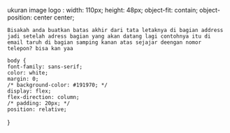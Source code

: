 ukuran image logo : 
    width: 110px;
    height: 48px;
    object-fit: contain;
    object-position: center center;


    Bisakah anda buatkan batas akhir dari tata letaknya di bagian address jadi setelah adress bagian yang akan datang lagi contohnya itu di email taruh di bagian samping kanan atas sejajar deengan nomor telepon? bisa kan yaa

    body {
    font-family: sans-serif;
    color: white;
    margin: 0;
    /* background-color: #191970; */
    display: flex;
    flex-direction: column;
    /* padding: 20px; */
    position: relative;
}